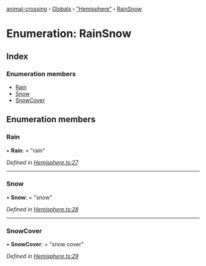 [animal-crossing](../README.md) › [Globals](../globals.md) › ["Hemisphere"](../modules/_hemisphere_.md) › [RainSnow](_hemisphere_.rainsnow.md)

# Enumeration: RainSnow

## Index

### Enumeration members

* [Rain](_hemisphere_.rainsnow.md#rain)
* [Snow](_hemisphere_.rainsnow.md#snow)
* [SnowCover](_hemisphere_.rainsnow.md#snowcover)

## Enumeration members

###  Rain

• **Rain**: = "rain"

*Defined in [Hemisphere.ts:27](https://github.com/Norviah/animal-crossing/blob/2c80bbc/module/types/Hemisphere.ts#L27)*

___

###  Snow

• **Snow**: = "snow"

*Defined in [Hemisphere.ts:28](https://github.com/Norviah/animal-crossing/blob/2c80bbc/module/types/Hemisphere.ts#L28)*

___

###  SnowCover

• **SnowCover**: = "snow cover"

*Defined in [Hemisphere.ts:29](https://github.com/Norviah/animal-crossing/blob/2c80bbc/module/types/Hemisphere.ts#L29)*
